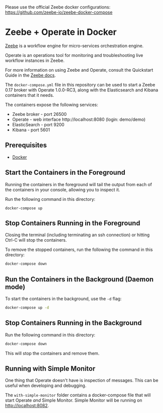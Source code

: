 Please use the official Zeebe docker configurations: https://github.com/zeebe-io/zeebe-docker-compose


# Zeebe + Operate in Docker

[Zeebe](https://zeebe.io) is a workflow engine for micro-services orchestration engine.

Operate is an operations tool for monitoring and troubleshooting live workflow instances in Zeebe.

For more information on using Zeebe and Operate, consult the Quickstart Guide in the [Zeebe docs](https://docs.zeebe.io).

The `docker-compose.yml` file in this repository can be used to start a Zeebe 0.17 broker with Operate 1.0.0-RC3, along with the Elasticsearch and Kibana containers that it needs.

The containers expose the following services:

- Zeebe broker - port 26500
- Operate - web interface http://localhost:8080 (login: demo/demo)
- ElasticSearch - port 9200
- Kibana - port 5601

## Prerequisites

- [Docker](https://www.docker.com)

## Start the Containers in the Foreground

Running the containers in the foreground will tail the output from each of the containers in your console, allowing you to inspect it.

Run the following command in this directory:

```
docker-compose up
```

## Stop Containers Running in the Foreground

Closing the terminal (including terminating an ssh connection) or hitting Ctrl-C will stop the containers.

To remove the stopped containers, run the following the command in this directory:

```bash
docker-compose down
```

## Run the Containers in the Background (Daemon mode)

To start the containers in the background, use the `-d` flag:

```bash
docker-compose up -d
```

## Stop Containers Running in the Background

Run the following command in this directory:

```bash
docker-compose down
```

This will stop the containers and remove them.

## Running with Simple Monitor

One thing that Operate doesn't have is inspection of messages. This can be useful when developing and debugging.

The `with-simple-monitor` folder contains a docker-compose file that will start Operate _and_ Simple Monitor. Simple Monitor will be running on [http://localhost:8082](http://localhost:8082).
